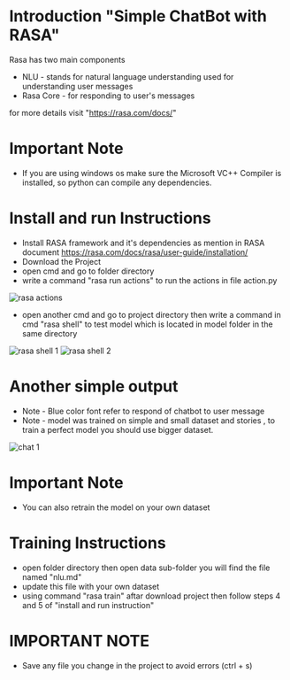 # Introduction "Simple ChatBot with RASA"

Rasa has two main components 

* NLU - stands for natural language understanding used for understanding user messages 
* Rasa Core - for responding to user's messages

for more details visit "https://rasa.com/docs/"


# Important Note 
* If you are using windows os make sure the Microsoft VC++ Compiler is installed, so python can compile any dependencies. 

# Install and run Instructions 

* Install RASA framework and it's dependencies as mention in RASA document https://rasa.com/docs/rasa/user-guide/installation/
* Download the Project
* open cmd and go to folder directory
* write a command "rasa run actions" to run the actions in file action.py

![rasa actions](https://user-images.githubusercontent.com/32080026/68952437-b2778700-0774-11ea-93f9-3fa5652197f4.JPG)

* open another cmd and go to project directory then write a command in cmd "rasa shell" to test model which is located in model folder in the same directory

![rasa shell 1](https://user-images.githubusercontent.com/32080026/68952581-f9fe1300-0774-11ea-9f16-82c3e5d3a169.JPG)
![rasa shell 2](https://user-images.githubusercontent.com/32080026/68952668-17cb7800-0775-11ea-8f46-4aa042af4d30.JPG)
# Another simple output
* Note - Blue color font refer to respond of chatbot to user message
* Note - model was trained on simple and small dataset and stories , to train a perfect model you should use bigger dataset.

![chat 1](https://user-images.githubusercontent.com/32080026/68952750-4b0e0700-0775-11ea-8f37-11a9d76b0803.JPG)

# Important Note 
* You can also retrain the model on your own dataset 

# Training Instructions
* open folder directory then open data sub-folder you will find the file named "nlu.md"
* update this file with your own dataset 
* using command "rasa train" aftar download project then follow steps 4 and 5 of "install and run instruction"
# IMPORTANT NOTE 
* Save any file you change in the project to avoid errors  (ctrl + s)
